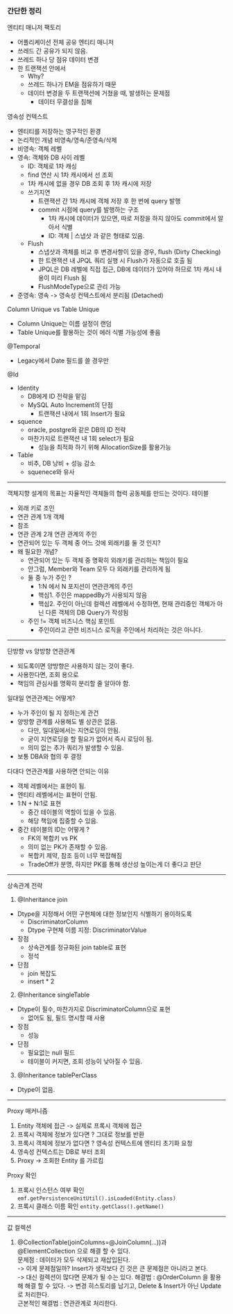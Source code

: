 ### 간단한 정리

엔티티 매니저 팩토리
- 어플리케이션 전체 공유
  엔티티 매니저
- 쓰레드 간 공유가 되지 않음.
- 쓰레드 하나 당 점유
  데이터 변경
- 한 트랜잭션 안에서
    - Why?
    - 쓰레드 하나가 EM을 점유하기 때문
    - 데이터 변경을 두 트랜잭션에 거쳤을 때, 발생하는 문제점
      - 데이터 무결성을 침해 

영속성 컨텍스트
- 엔티티를 저장하는 영구적인 환경
- 논리적인 개념
  비영속/영속/준영속/삭제
- 비영속: 객체 레벨
- 영속: 객체와 DB 사이 레벨
    - ID: 객체로 1차 캐싱
    - find 연산 시 1차 캐시에서 선 조회
    - 1차 캐시에 없을 경우 DB 조회 후 1차 캐시에 저장
    - 쓰기지연
        - 트랜잭션 간 1차 캐시에 객체 저장 후 한 번에 query 발행
        - commit 시점에 query를 발행하는 구조
            - 1차 캐시에 데이터가 있으면, 따로 저장을 하지 않아도 commit에서 알아서 식별
            - ID: 객체 | 스냅샷 과 같은 형태로 있음.
    - Flush
      - 스냅샷과 객체를 비교 후 변경사항이 있을 경우, flush (Dirty Checking)
      - 한 트랜잭션 내 JPQL 쿼리 실행 시 Flush가 자동으로 호출 됨
      - JPQL은 DB 레벨에 직접 접근, DB에 데이터가 있어야 하므로 1차 캐시 내용이 미리 Flush 됨
      - FlushModeType으로 관리 가능
- 준영속: 영속 -> 영속성 컨텍스트에서 분리됨 (Detached)

Column Unique vs Table Unique
- Column Unique는 이름 설정이 랜덤
- Table Unique를 활용하는 것이 에러 식별 가능성에 좋음

@Temporal
- Legacy에서 Date 필드를 쓸 경우만

@Id
- Identity
  - DB에게 ID 전략을 맡김
  - MySQL Auto Increment의 단점 
    - 트랜잭션 내에서 1회 Insert가 필요
- squence
  - oracle, postgre와 같은 DB의 ID 전략
  - 마찬가지로 트랜잭션 내 1회 select가 필요
    - 성능을 최적화 하기 위해 AllocationSize를 활용가능
- Table
  - 비추, DB 낭비 + 성능 감소
  - squenece와 유사

---

객체지향 설계의 목표는 자율적인 객체들의 협력 공동체를 만드는 것이다.
테이블
- 외래 키로 조인
- 연관 관계 1개
객체
- 참조
- 연관 관계 2개
연관 관계의 주인
- 연관되어 있는 두 객체 중 어느 것에 외래키를 둘 것 인지?
- 왜 필요한 개념?
  - 연관되어 있는 두 객체 중 명확히 외래키를 관리하는 책임이 필요
  - 안그럼, Member와 Team 모두 다 외래키를 관리하게 됨
  - 둘 중 누가 주인 ?
    - 1:N 에서 N 포지션이 연관관계의 주인
    - 핵심1. 주인은 mappedBy가 사용되지 않음
    - 핵심2. 주인이 아닌데 컬렉션 레벨에서 수정하면, 현재 관리중인 객체가 아닌 다른 객체의 DB Query가 작성됨
  - 주인 != 객체 비즈니스 핵심 포인트
    - 주인이라고 관련 비즈니스 로직을 주인에서 처리하는 것은 아니다.

---

단방향 vs 양방향 연관관계
- 되도록이면 양방향은 사용하지 않는 것이 좋다.
- 사용한다면, 조회 용으로
- 책임의 관심사를 명확히 분리할 줄 알아야 함.

일대일 연관관계는 어떻게?
- 누가 주인이 될 지 정하는게 관건
- 양방향 관계를 사용해도 별 상관은 없음.
  - 다만, 일대일에서는 지연로딩이 안됨.
  - 굳이 지연로딩을 할 필요가 없어서 즉시 로딩이 됨.
  - 의미 없는 추가 쿼리가 발생할 수 있음.
- 보통 DBA와 협의 후 결정

다대다 연관관계를 사용하면 안되는 이유
- 객체 레벨에서는 표현이 됨.
- 엔티티 레벨에서는 표현이 안됨.
- 1:N + N:1로 표현
  - 중간 테이블의 역할이 있을 수 있음.
  - 해당 책임에 집중할 수 있음.
- 중간 테이블의 ID는 어떻게 ?
  - FK의 복합키 vs PK
  - 의미 없는 PK가 존재할 수 있음.
  - 복합키 제약, 참조 등이 너무 복잡해짐
  - TradeOff가 분명, 하지만 PK를 통해 생산성 높이는게 더 좋다고 판단

---

상속관계 전략
1. @Inheritance join 
- Dtype을 지정해서 어떤 구현체에 대한 정보인지 식별하기 용이하도록
  - DiscriminatorColumn
  - Dtype 구현체 이름 지정: DiscriminatorValue
- 장점
  - 상속관계를 정규화된 join table로 표현
  - 정석
- 단점
  - join 복잡도
  - insert * 2

2. @Inheritance singleTable
- Dtype이 필수, 마찬가지로 DiscriminatorColumn으로 표현
  - 없어도 됨, 필드 명시할 때 사용
- 장점
  - 성능
- 단점
  - 필요없는 null 필드
  - 테이블이 커지면, 조회 성능이 낮아질 수 있음.

3. @Inheritance tablePerClass
- Dtype이 없음.


---
Proxy 매커니즘
1. Entity 객체에 접근 -> 실제로 프록시 객체에 접근
2. 프록시 객체에 정보가 있다면 ? 그대로 정보를 반환
3. 프록시 객체에 정보가 없다면 ? 영속성 컨텍스트에 엔티티 초기화 요청
4. 영속성 컨텍스트는 DB로 부터 조회
5. Proxy -> 조회한 Entity 를 가르킴

Proxy 확인
1. 프록시 인스턴스 여부 확인
  `emf.getPersistenceUnitUtil().isLoaded(Entity.class)`
2. 프록시 클래스 이름 확인
  `entity.getClass().getName()`

---

값 컬렉션
1. @CollectionTable(joinColumns=@JoinColumn(...))과 @ElementCollection 으로 해결 할 수 있다.  
   문제점 : 데이터가 모두 삭제되고 재삽입된다.  
   -> 이게 문제점일까? Insert가 생각보다 긴 것은 큰 문제점은 아니라고 본다.  
   -> 대신 컬렉션이 많다면 문제가 될 수는 있다.
   해결법 : @OrderColumn 을 활용해 해결 할 수 있다.
   -> 변경 히스토리를 남기고, Delete & Insert가 아닌 Update로 처리한다.  
   근본적인 해결법 : 연관관계로 처리한다.